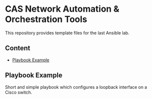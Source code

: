 # CAS Network Automation & Orchestration Tools
This repository provides template files for the last Ansible lab.

## Content
* [Playbook Example](#playbook-example)

## Playbook Example
Short and simple playbook which configures a loopback interface on a Cisco switch.
